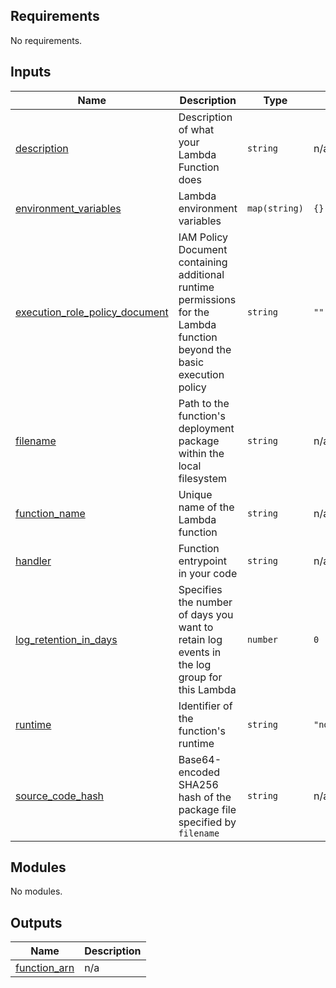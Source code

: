 <!-- BEGIN_TF_DOCS -->
<!-- markdownlint-disable -->
<!-- vale off -->

## Requirements

No requirements.
## Inputs

| Name | Description | Type | Default | Required |
|------|-------------|------|---------|:--------:|
| <a name="input_description"></a> [description](#input\_description) | Description of what your Lambda Function does | `string` | n/a | yes |
| <a name="input_environment_variables"></a> [environment\_variables](#input\_environment\_variables) | Lambda environment variables | `map(string)` | `{}` | no |
| <a name="input_execution_role_policy_document"></a> [execution\_role\_policy\_document](#input\_execution\_role\_policy\_document) | IAM Policy Document containing additional runtime permissions for the Lambda function beyond the basic execution policy | `string` | `""` | no |
| <a name="input_filename"></a> [filename](#input\_filename) | Path to the function's deployment package within the local filesystem | `string` | n/a | yes |
| <a name="input_function_name"></a> [function\_name](#input\_function\_name) | Unique name of the Lambda function | `string` | n/a | yes |
| <a name="input_handler"></a> [handler](#input\_handler) | Function entrypoint in your code | `string` | n/a | yes |
| <a name="input_log_retention_in_days"></a> [log\_retention\_in\_days](#input\_log\_retention\_in\_days) | Specifies the number of days you want to retain log events in the log group for this Lambda | `number` | `0` | no |
| <a name="input_runtime"></a> [runtime](#input\_runtime) | Identifier of the function's runtime | `string` | `"nodejs20.x"` | no |
| <a name="input_source_code_hash"></a> [source\_code\_hash](#input\_source\_code\_hash) | Base64-encoded SHA256 hash of the package file specified by `filename` | `string` | n/a | yes |
## Modules

No modules.
## Outputs

| Name | Description |
|------|-------------|
| <a name="output_function_arn"></a> [function\_arn](#output\_function\_arn) | n/a |
<!-- vale on -->
<!-- markdownlint-enable -->
<!-- END_TF_DOCS -->
